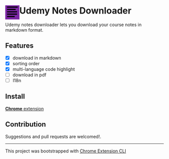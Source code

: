 # <img src="public/icons/icon_48.png" width="45" align="left"> Udemy Notes Downloader

Udemy notes downloader lets you download your course notes in markdown format.

## Features

- [x] download in markdown
- [x] sorting order
- [x] multi-language code highlight
- [ ] download in pdf
- [ ] I18n

## Install

[**Chrome** extension]() <!-- TODO: Add chrome extension link inside parenthesis -->

## Contribution

Suggestions and pull requests are welcomed!.

---

This project was bootstrapped with [Chrome Extension CLI](https://github.com/dutiyesh/chrome-extension-cli)
